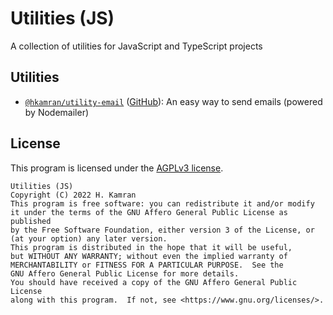 # Utilities (JS)
A collection of utilities for JavaScript and TypeScript projects

## Utilities
- [`@hkamran/utility-email`](https://www.npmjs.com/package/@hkamran/utility-email) ([GitHub](./packages/email/README.md)): An easy way to send emails (powered by Nodemailer)

## License
This program is licensed under the [AGPLv3 license](https://choosealicense.com/licenses/agpl-3.0/).

```
Utilities (JS)
Copyright (C) 2022 H. Kamran
This program is free software: you can redistribute it and/or modify
it under the terms of the GNU Affero General Public License as published
by the Free Software Foundation, either version 3 of the License, or
(at your option) any later version.
This program is distributed in the hope that it will be useful,
but WITHOUT ANY WARRANTY; without even the implied warranty of
MERCHANTABILITY or FITNESS FOR A PARTICULAR PURPOSE.  See the
GNU Affero General Public License for more details.
You should have received a copy of the GNU Affero General Public License
along with this program.  If not, see <https://www.gnu.org/licenses/>.
```